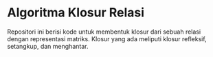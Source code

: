# Algoritma Klosur Relasi

Repositori ini berisi kode untuk membentuk klosur dari sebuah relasi dengan representasi matriks. Klosur yang ada meliputi klosur refleksif, setangkup, dan menghantar.

